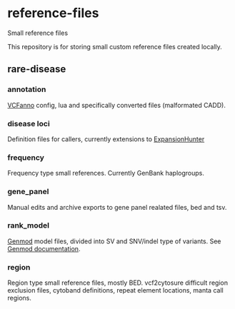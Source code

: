 # reference-files
Small reference files 

This repository is for storing small custom reference files created locally.

## rare-disease

### annotation

[VCFanno](https://github.com/brentp/vcfanno/) config, lua and specifically converted files (malformated CADD). 

### disease loci

Definition files for callers, currently extensions to [ExpansionHunter](https://github.com/Illumina/ExpansionHunter/tree/master/variant_catalog) 

### frequency

Frequency type small references. Currently GenBank haplogroups.

### gene_panel

Manual edits and archive exports to gene panel realated files, bed and tsv.

### rank_model

[Genmod](https://github.com/moonso/genmod) model files, divided into SV and SNV/indel type of variants. See [Genmod documentation](http://moonso.github.io/genmod/).

### region

Region type small reference files, mostly BED. vcf2cytosure difficult region exclusion files, cytoband definitions, repeat element locations, manta call regions.
